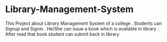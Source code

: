 # Library-Management-System
This Project about Library Management System of a college . Students can Signup and Signin . He/She can issue a book which is available in library . After read that book student can submit back in library
